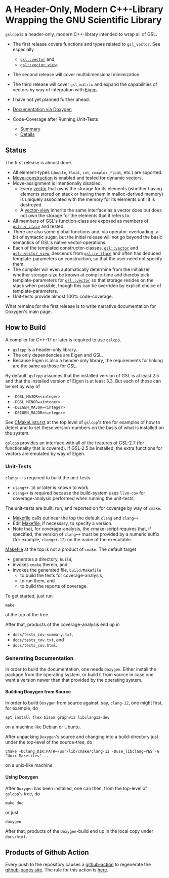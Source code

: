 # A Header-Only, Modern C++-Library Wrapping the GNU Scientific Library

`gslcpp` is a header-only, modern C++-library intended to wrap all of GSL.
  - The first release covers functions and types related to `gsl_vector`.  See
    especially
    - [`gsl::vector`][vector] and
    - [`gsl::vector_view`][vector_view].
  - The second release will cover multidimensional minimization.
  - The third release will cover `gsl_matrix` and expand the capabilities of
    vectors by way of integration with [Eigen](https://eigen.tuxfamily.org).
  - I have not yet planned further ahead.

- [Documentation via Doxygen][doxy]

- Code-Coverage after Running Unit-Tests
  - [Summary][summary]
  - [Details][details]

[doxy]: https://tevaughan.github.io/gslcpp/html/index.html
[summary]: https://tevaughan.github.io/gslcpp/tests_cov-summary.txt
[details]: https://tevaughan.github.io/gslcpp/tests_cov.html
[vector]: https://tevaughan.github.io/gslcpp/html/structgsl_1_1vector.html#details
[vector_view]: https://tevaughan.github.io/gslcpp/html/structgsl_1_1vector__view.html#details

## Status

The first release is almost done.
  - All element-types (`double`, `float`, `int`, `complex_float`, etc.) are
    suported.
  - [Move-construction][move] is enabled and tested for dynamic vectors.
  - Move-assignment is intentionally disabled.
    - Every [vector][vector] that owns the storage for its elements (whether
      having elements stored on stack or having them in malloc-derived memory)
      is uniquely associated with the memory for its elements until it is
      destroyed.
    - A [vector-view][vector_view] inherits the same interface as a vector does
      but does not own the storage for the elements that it refers to.
  - All members of GSL's function-class are exposed as members of
    [`gsl::v_iface`][v_iface] and tested.
  - There are also some global functions and, via operator-overloading, a bit
    of syntactic sugar, but the initial release will not go beyond the basic
    semantics of GSL's native vector-operations.
  - Each of the templated constructor-classes, [`gsl::vector`][vector] and
    [`gsl::vector_view`][vector_view], descends from [`gsl::v_iface`][v_iface]
    and often has deduced template-parameters on construction, so that the user
    need not specify them.
  - The compiler will even automatically determine from the initializer whether
    storage-size be known at compile-time and thereby pick template-parameters
    for [`gsl::vector`][vector] so that storage resides on the stack when
    possible, though this can be overriden by explicit choice of
    template-parameters.
  - Unit-tests provide almost 100% code-coverage.

What remains for the first release is to write narrative documentation for
Doxygen's main page.

[v_iface]: https://tevaughan.github.io/gslcpp/html/structgsl_1_1v__iface.html#details
[move]: https://tevaughan.github.io/gslcpp/html/classgsl_1_1v__stor_3_01T_01_4.html#a6c8081bc309f81866cd4ef89d0054fe2

## How to Build

A compiler for C++-17 or later is required to use `gslcpp`.
  - `gslcpp` is a header-only library.
  - The only dependencies are Eigen and GSL.
  - Because Eigen is also a header-only library, the requirements for linking
    are the same as those for GSL.

By default, `gslcpp` assumes that the installed version of GSL is at least 2.5
and that the installed version of Eigen is at least 3.3.  But each of these can
be set by way of
  - `-DGSL_MAJOR=<integer>`
  - `-DGSL_MINOR=<integer>`
  - `-DEIGEN_MAJOR=<integer>`
  - `-DEIGEN_MAJOR=<integer>`

See [CMakeLists.txt][CMakeLists.txt] at the top level of `gslcpp`'s tree for
examples of how to detect and to set these version-numbers on the basis of what
is installed on the system.

`gslcpp` provides an interface with all of the features of GSL-2.7 (for
functionality that is covered). If GSL-2.5 be installed, the extra functions
for vectors are emulated by way of Eigen.

[CMakeLists.txt]: https://github.com/tevaughan/gslcpp/blob/main/CMakeLists.txt

### Unit-Tests

`clang++` is required to build the unit-tests.
  - `clang++-10` or later is known to work.
  - `clang++` is required because the build-system uses `llvm-cov` for
    coverage-analysis performed when running the unit-tests.

The unit-tests are built, run, and reported on for coverage by way of `cmake`.
  - [Makefile][Makefile] calls out near the top the default `clang` and `clang++`.
  - Edit [Makefile][Makefile], if necessary, to specify a version.
  - Note that, for coverage-analysis, the cmake-script requires that, if
    specified, the version of `clang++` must be provided by a numeric suffix
    (for example, `clang++-12`) on the name of the executable.

[Makefile]: https://github.com/tevaughan/gslcpp/blob/main/Makefile

[Makefile][Makefile] at the top is not a product of `cmake`. The default target
  - generates a directory, `build`,
  - invokes `cmake` therein, and
  - invokes the generated file, `build/Makefile`
    - to build the tests for coverage-analysis,
    - to run them, and
    - to build the reports of coverage.

To get started, just run
```
make
```
at the top of the tree.

After that, products of the coverage-analysis end up in
  - `docs/tests_cov-summary.txt`,
  - `docs/tests_cov.txt`, and
  - `docs/tests_cov.html`.

### Generating Documentation

In order to build the documentation, one needs `Doxygen`.  Either install the
package from the operating system, or build it from source in case one want a
version newer than that provided by the operating system.

#### Building Doxygen from Source

In order to build `Doxygen` from source against, say, `clang-12`, one might
first, for example, do
```
apt install flex bison graphviz libclang12-dev
```
on a machine like Debian or Ubuntu.

After unpacking `Doxygen`'s source and changing into a build-directory just
under the top-level of the source-tree, do
```
cmake -DClang_DIR:PATH=/usr/lib/cmake/clang-12 -Duse_libclang=YES -G "Unix Makefiles" ..
```
on a unix-like machine.

#### Using Doxygen

After `Doxygen` has been installed, one can then, from the top-level of
`gslcpp`'s tree, do
```
make doc
```
or just
```
doxygen
```

After that, products of the `Doxygen`-build end up in the local copy under
`docs/html`.

## Products of Github Action

Every push to the repository causes a [github-action][3] to regenerate the
[github-pages site][pages].  The rule for this action is [here][4].

[pages]: https://tevaughan.github.io/gslcpp/index.html
[3]: https://github.com/features/actions
[4]: https://github.com/tevaughan/gslcpp/blob/main/.github/workflows/doxygen-gh-pages.yml

